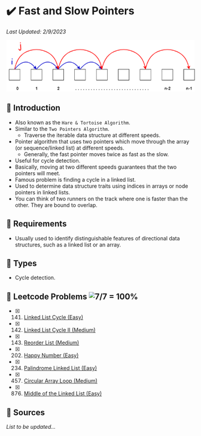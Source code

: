 # :heavy_check_mark: Fast and Slow Pointers
*Last Updated: 2/9/2023*

![Image of a fast and slow pointers](../images/patterns/fast-and-slow-pointers/fast-and-slow-pointers.png)

## :round_pushpin: Introduction
- Also known as the `Hare & Tortoise Algorithm`.
- Similar to the `Two Pointers Algorithm`.
  - Traverse the iterable data structure at different speeds.
- Pointer algorithm that uses two pointers which move through the array (or sequence/linked list) at different speeds.
  - Generally, the fast pointer moves twice as fast as the slow.
- Useful for cycle detection.
- Basically, moving at two different speeds guarantees that the two pointers will meet.
- Famous problem is finding a cycle in a linked list.
- Used to determine data structure traits using indices in arrays or node pointers in linked lists.
- You can think of two runners on the track where one is faster than the other. They are bound to overlap.

## :round_pushpin: Requirements
- Usually used to identify distinguishable features of directional data structures, such as a linked list or an array.

## :round_pushpin: Types
- Cycle detection.

## :round_pushpin: Leetcode Problems ![7/7 = 100%](https://progress-bar.dev/100)

- [x] 141. [Linked List Cycle (Easy)](https://leetcode.com/problems/linked-list-cycle/)
- [x] 142. [Linked List Cycle II (Medium)](https://leetcode.com/problems/linked-list-cycle-ii/)
- [x] 143. [Reorder List (Medium)](https://leetcode.com/problems/reorder-list/)
- [x] 202. [Happy Number (Easy)](https://leetcode.com/problems/happy-number/)
- [x] 234. [Palindrome Linked List (Easy)](https://leetcode.com/problems/palindrome-linked-list/)
- [x] 457. [Circular Array Loop (Medium)](https://leetcode.com/problems/circular-array-loop/)
- [x] 876. [Middle of the Linked List (Easy)](https://leetcode.com/problems/middle-of-the-linked-list/)

## :round_pushpin: Sources
*List to be updated...*

